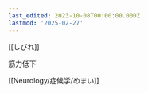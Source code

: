 ```yaml
---
last_edited: 2023-10-08T00:00:00.000Z
lastmod: '2025-02-27'
---
```





[[しびれ]]

筋力低下

[[Neurology/症候学/めまい]]
